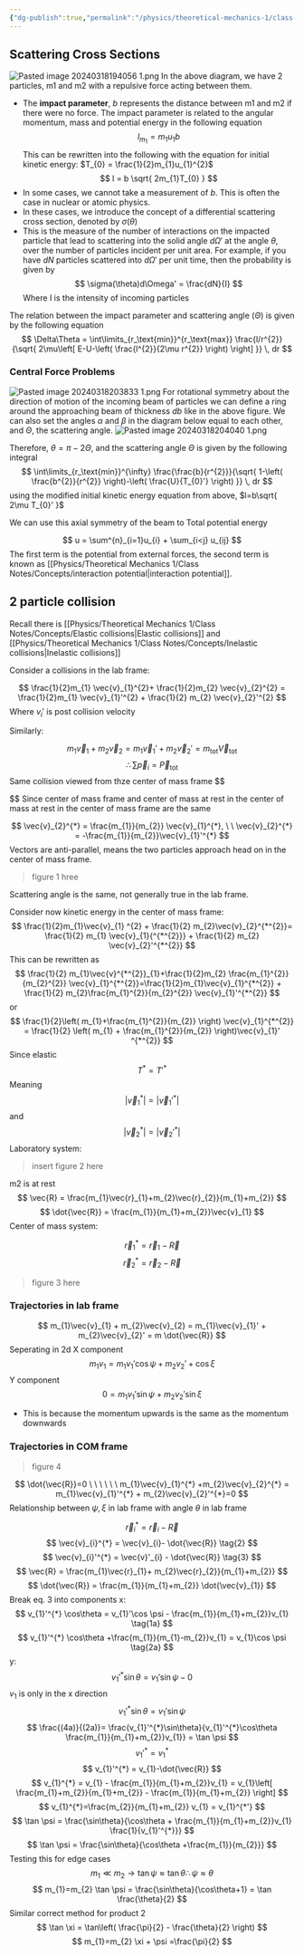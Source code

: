 ```yaml
---
{"dg-publish":true,"permalink":"/physics/theoretical-mechanics-1/class-notes/2024-02-27-collisions/"}
---
```



## Scattering Cross Sections 
![Pasted image 20240318194056 1.png](/img/user/Attachments/Pasted%20image%2020240318194056%201.png)
In the above diagram, we have 2 particles, m1 and m2 with a repulsive force acting between them. 
- The **impact parameter**, $b$ represents the distance between m1 and m2 if there were no force. The impact parameter is related to the angular momentum, mass and potential energy in the following equation 
$$
l_{m_{1}} = m_{1} u_{1} b
$$
This can be rewritten into the following with the equation for initial kinetic energy: $T_{0} = \frac{1}{2}m_{1}u_{1}^{2}$
$$
l = b \sqrt{ 2m_{1}T_{0} }
$$
- In some cases, we cannot take a measurement of $b$. This is often the case in nuclear or atomic physics. 
- In these cases, we introduce the concept of a differential scattering cross section, denoted by $\sigma(\theta)$
-  This is the measure of the number of interactions on the impacted particle that lead to scattering into the solid angle $d\Omega'$ at the angle $\theta$, over the number of particles incident per unit area.
For example, if you have $dN$ particles scattered into $d\Omega'$ per unit time, then the probability is given by 
$$
\sigma(\theta)d\Omega' = \frac{dN}{I}
$$
Where I is the intensity of incoming particles

The relation between the impact parameter and scattering angle ($\Theta$) is given by the following equation 
$$
\Delta\Theta = \int\limits_{r_\text{min}}^{r_\text{max}} \frac{l/r^{2}}{\sqrt{ 2\mu\left[ E-U-\left( \frac{l^{2}}{2\mu r^{2}} \right) \right] }} \, dr
$$


### Central Force Problems 
![Pasted image 20240318203833 1.png](/img/user/Attachments/Pasted%20image%2020240318203833%201.png)
For rotational symmetry about the direction of motion of the incoming beam of particles we can define a ring around the approaching beam of thickness $db$ like in the above figure. We can also set the angles $\alpha$ and $\beta$ in the diagram below equal to each other, and $\Theta$, the scattering angle. 
![Pasted image 20240318204040 1.png](/img/user/Attachments/Pasted%20image%2020240318204040%201.png)

Therefore, $\theta = \pi-2\Theta$, and the scattering angle $\Theta$ is given by the following integral
$$
\int\limits_{r_\text{min}}^{\infty} \frac{\frac{b}{r^{2}}}{\sqrt{ 1-\left( \frac{b^{2}}{r^{2}} \right)-\left( \frac{U}{T_{0}'} \right) }} \, dr
$$ using the modified initial kinetic energy equation from above, $l=b\sqrt{ 2\mu T_{0}' }$



We can use this axial symmetry of the beam to 
Total potential energy

$$
u = \sum^{n}_{i=1}u_{i} + \sum_{i<j} u_{ij}
$$
The first term is the potential from external forces, the second term is known as [[Physics/Theoretical Mechanics 1/Class Notes/Concepts/interaction potential\|interaction potential]]. 

## 2 particle collision 
Recall there is [[Physics/Theoretical Mechanics 1/Class Notes/Concepts/Elastic collisions\|Elastic collisions]] and [[Physics/Theoretical Mechanics 1/Class Notes/Concepts/Inelastic collisions\|Inelastic collisions]]

Consider a collisions in the lab frame: 

$$
\frac{1}{2}m_{1} \vec{v}_{1}^{2}+ \frac{1}{2}m_{2} \vec{v}_{2}^{2} = \frac{1}{2}m_{1} \vec{v}_{1}'^{2} + \frac{1}{2} m_{2} \vec{v}_{2}'^{2}
$$
 Where $v_{i}'$ is post collision velocity

Similarly:

$$
m_{1}\vec{v}_{1} + m_{2}\vec{v}_{2} = m_{1} \vec{v}_{1}' + m_{2}\vec{v}_{2}' = m_\text{tot}\vec{V}_\text{tot}
$$
$$
\therefore  \sum \vec{p}_{i} = \vec{P}_\text{tot}
$$
Same collision viewed from thze center of mass frame
$$

$$
Since center of mass frame and center of mass at rest in the center of mass at rest in the center of mass frame are the same 

$$
\vec{v}_{2}^{*} = \frac{m_{1}}{m_{2}} \vec{v}_{1}^{*}, \ \ \vec{v}_{2}^{*} = -\frac{m_{1}}{m_{2}}\vec{v}_{1}'^{*}
$$
Vectors are anti-parallel, means the two particles approach head on in the center of mass frame. 

> figure 1 hree 


Scattering angle is the same, not generally true in the lab frame. 

Consider now kinetic energy in the center of mass frame: 
$$
\frac{1}{2}m_{1}\vec{v}_{1} ^{2} + \frac{1}{2} m_{2}\vec{v}_{2}^{*^{2}}= \frac{1}{2} m_{1} \vec{v}_{1}{^{*^{2}}} + \frac{1}{2} m_{2} \vec{v}_{2}'^{*^{2}}
$$This can be rewritten as 
$$
\frac{1}{2} m_{1}\vec{v}^{*^{2}}_{1}+\frac{1}{2}m_{2} \frac{m_{1}^{2}}{m_{2}^{2}} \vec{v}_{1}^{*^{2}}=\frac{1}{2}m_{1}\vec{v}_{1}^{*^{2}} + \frac{1}{2} m_{2}\frac{m_{1}^{2}}{m_{2}^{2}} \vec{v}_{1}'^{*^{2}}
$$
or $$
\frac{1}{2}\left( m_{1}+\frac{m_{1}^{2}}{m_{2}} \right) \vec{v}_{1}^{*^{2}} = \frac{1}{2} \left( m_{1} + \frac{m_{1}^{2}}{m_{2}} \right)\vec{v}_{1}' ^{*^{2}}
$$
Since elastic 
$$
T^{*} = T'^{*}
$$
Meaning 
$$
|\vec{v}_{1}^{*}| = |\vec{v}_{1}'^{*}|
$$
and 
$$
|\vec{v}_{2}^{*}| = |\vec{v}_{2}'^{*}|
$$
Laboratory system: 

> insert figure 2 here 

m2 is at rest 
$$
\vec{R} = \frac{m_{1}\vec{r}_{1}+m_{2}\vec{r}_{2}}{m_{1}+m_{2}}
$$
$$
\dot{\vec{R}} = \frac{m_{1}}{m_{1}+m_{2}}\vec{v}_{1}
$$
Center of mass system: 

$$
\vec{r}_{1}^{*} = \vec{r}_{1}-\vec{R}
$$
$$
\vec{r}_{2}^{*}  = \vec{r}_{2}-\vec{R}
$$

> figure 3 here 


### Trajectories in lab frame 

$$
m_{1}\vec{v}_{1} + m_{2}\vec{v}_{2} = m_{1}\vec{v}_{1}' + m_{2}\vec{v}_{2}' = m \dot{\vec{R}}
$$
Seperating in 2d
X component
$$
m_{1}v_{1} = m_{1}v_{1}'\cos \psi + m_{2}v_{2}' +\cos \xi
$$
Y component
$$
0=m_{1}v_{1}' \sin \psi + m_{2}v_{2}' \sin \xi 
$$
- This is because the momentum upwards is the same as the momentum downwards

### Trajectories in COM frame

> figure 4

$$
\dot{\vec{R}}=0 \ \ \ \ \ \ m_{1}\vec{v}_{1}^{*} +m_{2}\vec{v}_{2}^{*} = m_{1}\vec{v}_{1}'^{*} + m_{2}\vec{v}_{2}'^{*}=0
$$
Relationship between $\psi, \xi$ in lab frame with angle $\theta$ in lab frame

$$
\vec{r}_{i} ^{*} = \vec{r}_{i} - \vec{R} \tag{1}
$$
$$
\vec{v}_{i}^{*} = \vec{v}_{i}- \dot{\vec{R}} \tag{2}
$$
$$
\vec{v}_{i}'^{*} = \vec{v}'_{i} - \dot{\vec{R}} \tag{3}
$$
$$
\vec{R} = \frac{m_{1}\vec{r}_{1}+ m_{2}\vec{r}_{2}}{m_{1}+m_{2}}
$$
$$
\dot{\vec{R}} = \frac{m_{1}}{m_{1}+m_{2}} \dot{\vec{v}_{1}}
$$
Break eq. 3 into components
x: 
$$
v_{1}'^{*} \cos\theta = v_{1}'\cos \psi  - \frac{m_{1}}{m_{1}+m_{2}}v_{1} \tag{1a}
$$
$$
v_{1}'^{*} \cos\theta +\frac{m_{1}}{m_{1}-m_{2}}v_{1} = v_{1}\cos \psi \tag{2a}
$$
y:
$$
v_{1}'^{*} \sin\theta = v_{1}'\sin \psi \tag{3a}-0
$$
$v_{1}$ is only in the x direction 
$$
v_{1}'^{*} \sin\theta = v_{1}' \sin \psi \tag{4a}
$$
$$
\frac{(4a)}{(2a)}= \frac{v_{1}'^{*}\sin\theta}{v_{1}'^{*}\cos\theta   \frac{m_{1}}{m_{1}+m_{2}}v_{1}} = \tan \psi
$$
$$
v_{1}'^{*} = v_{1}^{*}
$$
$$
v_{1}'^{*} = v_{1}-\dot{\vec{R}}
$$
$$
v_{1}^{*} = v_{1} - \frac{m_{1}}{m_{1}+m_{2}}v_{1} = v_{1}\left[ \frac{m_{1}+m_{2}}{m_{1}+m_{2}} - \frac{m_{1}}{m_{1}+m_{2}} \right]
$$
$$
v_{1}^{*}=\frac{m_{2}}{m_{1}+m_{2}} v_{1} = v_{1}^{*'}
$$
$$
\tan \psi = \frac{\sin\theta}{\cos\theta + \frac{m_{1}}{m_{1}+m_{2}}v_{1} \frac{1}{v_{1}'^{*}}}
$$
$$
\tan \psi = \frac{\sin\theta}{\cos\theta +\frac{m_{1}}{m_{2}}}
$$
Testing this for edge cases 
$$
m_{1} \ll m_{2} \to \tan \psi \approx \tan\theta \therefore \psi \approx\theta
$$
$$
m_{1}=m_{2} \tan \psi = \frac{\sin\theta}{\cos\theta+1} = \tan \frac{\theta}{2}
$$
Similar correct method for product 2
$$
\tan \xi = \tan\left( \frac{\pi}{2} - \frac{\theta}{2} \right)
$$
$$
m_{1}=m_{2} \xi + \psi =\frac{\pi}{2}
$$



